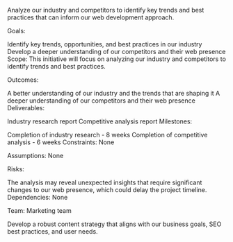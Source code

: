 Analyze our industry and competitors to identify key trends and best practices that can inform our web development approach.

Goals:

Identify key trends, opportunities, and best practices in our industry
Develop a deeper understanding of our competitors and their web presence
Scope: This initiative will focus on analyzing our industry and competitors to identify trends and best practices.

Outcomes:

A better understanding of our industry and the trends that are shaping it
A deeper understanding of our competitors and their web presence
Deliverables:

Industry research report
Competitive analysis report
Milestones:

Completion of industry research - 8 weeks
Completion of competitive analysis - 6 weeks
Constraints: None

Assumptions: None

Risks:

The analysis may reveal unexpected insights that require significant changes to our web presence, which could delay the project timeline.
Dependencies: None

Team: Marketing team

Develop a robust content strategy that aligns with our business goals, SEO best practices, and user needs.